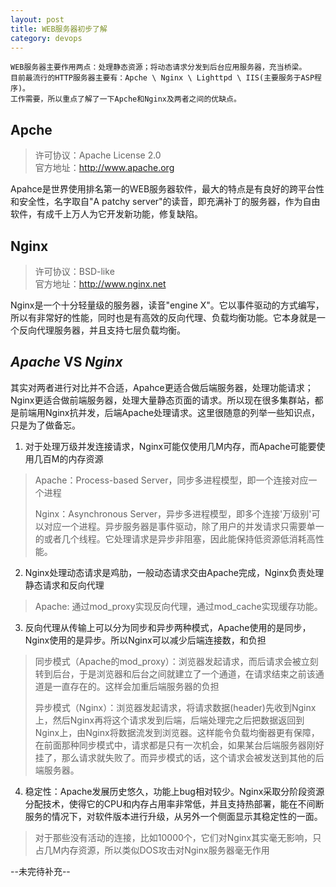 ```yaml
---
layout: post
title: WEB服务器初步了解
category: devops
---  
```

    WEB服务器主要作用两点：处理静态资源；将动态请求分发到后台应用服务器，充当桥梁。
    目前最流行的HTTP服务器主要有：Apche \ Nginx \ Lighttpd \ IIS(主要服务于ASP程序)。 
    工作需要，所以重点了解了一下Apche和Nginx及两者之间的优缺点。
    
Apche 
--------------
> 许可协议：Apache License 2.0  
> 官方地址：http://www.apache.org

Apahce是世界使用排名第一的WEB服务器软件，最大的特点是有良好的跨平台性和安全性，名字取自"A patchy server"的读音，即充满补丁的服务器，作为自由软件，有成千上万人为它开发新功能，修复缺陷。      

Nginx
--------------
> 许可协议：BSD-like  
> 官方地址：http://www.nginx.net

Nginx是一个十分轻量级的服务器，读音"engine X"。它以事件驱动的方式编写，所以有非常好的性能，同时也是有高效的反向代理、负载均衡功能。它本身就是一个反向代理服务器，并且支持七层负载均衡。

***Apache*** VS ***Nginx***
--------------
其实对两者进行对比并不合适，Apahce更适合做后端服务器，处理功能请求；Nginx更适合做前端服务器，处理大量静态页面的请求。所以现在很多集群站，都是前端用Nginx抗并发，后端Apache处理请求。这里很随意的列举一些知识点，只是为了做备忘。

1. 对于处理万级并发连接请求，Nginx可能仅使用几M内存，而Apache可能要使用几百M的内存资源  
> Apache：Process-based Server，同步多进程模型，即一个连接对应一个进程  
>  
> Nginx：Asynchronous Server，异步多进程模型，即多个连接'万级别'可以对应一个进程。异步服务器是事件驱动，除了用户的并发请求只需要单一的或者几个线程。它处理请求是异步非阻塞，因此能保持低资源低消耗高性能。
  
2.  Nginx处理动态请求是鸡肋，一般动态请求交由Apache完成，Nginx负责处理静态请求和反向代理  
> Apache: 通过mod_proxy实现反向代理，通过mod_cache实现缓存功能。

3.  反向代理从传输上可以分为同步和异步两种模式，Apache使用的是同步，Nginx使用的是异步。所以Nginx可以减少后端连接数，和负担  
> 同步模式（Apache的mod_proxy）：浏览器发起请求，而后请求会被立刻转到后台，于是浏览器和后台之间就建立了一个通道，在请求结束之前该通道是一直存在的。这样会加重后端服务器的负担  
>  
> 异步模式（Nginx）：浏览器发起请求，将请求数据(header)先收到Nginx上，然后Nginx再将这个请求发到后端，后端处理完之后把数据返回到Nginx上，由Nginx将数据流发到浏览器。这样能令负载均衡器更有保障，在前面那种同步模式中，请求都是只有一次机会，如果某台后端服务器刚好挂了，那么请求就失败了。而异步模式的话，这个请求会被发送到其他的后端服务器。

4. 稳定性：Apache发展历史悠久，功能上bug相对较少。Nginx采取分阶段资源分配技术，使得它的CPU和内存占用率非常低，并且支持热部署，能在不间断服务的情况下，对软件版本进行升级，从另外一个侧面显示其稳定性的一面。  
> 对于那些没有活动的连接，比如10000个，它们对Nginx其实毫无影响，只占几M内存资源，所以类似DOS攻击对Nginx服务器毫无作用  

--未完待补充--
